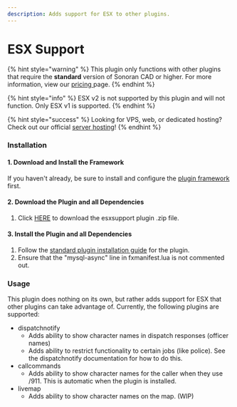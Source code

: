 ```yaml
---
description: Adds support for ESX to other plugins.
---
```


# ESX Support



{% hint style="warning" %}
This plugin only functions with other plugins that require the **standard** version of Sonoran CAD or higher. For more information, view our [pricing ](https://github.com/Sonoran-Software/SonoranCAD-Documentation/blob/master/pricing/faq)page. 
{% endhint %}

{% hint style="info" %}
ESX v2 is not supported by this plugin and will not function. Only ESX v1 is supported.
{% endhint %}

{% hint style="success" %}
Looking for VPS, web, or dedicated hosting? Check out our official [server hosting](../../../pricing/vps-hosting.md)!
{% endhint %}

### Installation

#### 1. Download and Install the Framework

If you haven't already, be sure to install and configure the [plugin framework](https://github.com/Sonoran-Software/SonoranCAD-Documentation/blob/master/integration-plugins/integration-plugins/framework-installation.md) first.

#### 2. Download the Plugin and all Dependencies

1. Click [HERE](https://github.com/Sonoran-Software/sonoran_esxsupport/releases/tag/latest) to download the esxsupport plugin .zip file.

#### 3. Install the Plugin and all Dependencies

1. Follow the [standard plugin installation guide](https://github.com/Sonoran-Software/SonoranCAD-Documentation/blob/master/integration-plugins/integration-plugins/plugin-installation) for the plugin.
2. Ensure that the "mysql-async" line in fxmanifest.lua is not commented out.

### Usage

This plugin does nothing on its own, but rather adds support for ESX that other plugins can take advantage of. Currently, the following plugins are supported:

* dispatchnotify
  * Adds ability to show character names in dispatch responses \(officer names\)
  * Adds ability to restrict functionality to certain jobs \(like police\). See the dispatchnotify documentation for how to do this.
* callcommands
  * Adds ability to show character names for the caller when they use /911. This is automatic when the plugin is installed.
* livemap
  * Adds ability to show character names on the map. \(WIP\)


